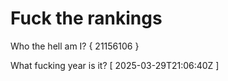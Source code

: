 # Fuck the rankings

Who the hell am I?
{ 21156106 }

What fucking year is it?
[ 2025-03-29T21:06:40Z ]

